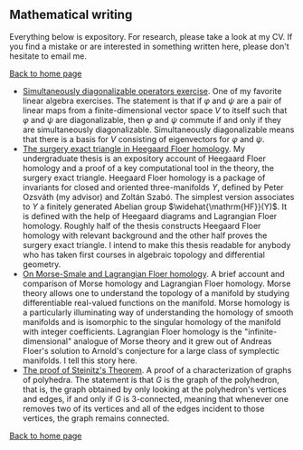 ## Mathematical writing
Everything below is expository.
For research, please take a look at my CV.
If you find a mistake or are interested in something written here, please don't hesitate to email me.

[Back to home page](./)

- <a href="/assets/simultaneously-diagonalizable.pdf" target="_blank"> Simultaneously diagonalizable operators exercise</a>. One of my favorite linear algebra exercises. The statement is that if $\varphi$ and $\psi$ are a pair of linear maps from a finite-dimensional vector space $V$ to itself such that $\varphi$ and $\psi$ are diagonalizable, then $\varphi$ and $\psi$ commute if and only if they are simultaneously diagonalizable. Simultaneously diagonalizable means that there is a basis for $V$ consisting of eigenvectors for $\varphi$ and $\psi$.
- <a href="/assets/undergrad-thesis.pdf" target="_blank"> The surgery exact triangle in Heegaard Floer homology</a>. My undergraduate thesis is an expository account of Heegaard Floer homology and a proof of a key computational tool in the theory, the surgery exact triangle. Heegaard Floer homology is a package of invariants for closed and oriented three-manifolds $Y$, defined by Peter Ozsváth (my advisor) and Zoltán Szabó. The simplest version associates to $Y$ a finitely generated Abelian group $\widehat{\mathrm{HF}}(Y)$. It is defined with the help of Heegaard diagrams and Lagrangian Floer homology. Roughly half of the thesis constructs Heegaard Floer homology with relevant background and the other half proves the surgery exact triangle. I intend to make this thesis readable for anybody who has taken first courses in algebraic topology and differential geometry.
- <a href="/assets/HM-HF.pdf" target="_blank"> On Morse-Smale and Lagrangian Floer homology</a>. A brief account and comparison of Morse homology and Lagrangian Floer homology. Morse theory allows one to understand the topology of a manifold by studying differentiable real-valued functions on the manifold. Morse homology is a particularly illuminating way of understanding the homology of smooth manifolds and is isomorphic to the singular homology of the manifold with integer coefficients. Lagrangian Floer homology is the "infinite-dimensional" analogue of Morse theory and it grew out of Andreas Floer's solution to Arnold's conjecture for a large class of symplectic manifolds. I tell this story here.
- <a href="/assets/steinitz.pdf" target="_blank"> The proof of Steinitz's Theorem</a>. A proof of a characterization of graphs of polyhedra. The statement is that $G$ is the graph of the polyhedron, that is, the graph obtained by only looking at the polyhedron's vertices and edges, if and only if $G$ is $3$-connected, meaning that whenever one removes two of its vertices and all of the edges incident to those vertices, the graph remains connected.

[Back to home page](./)
